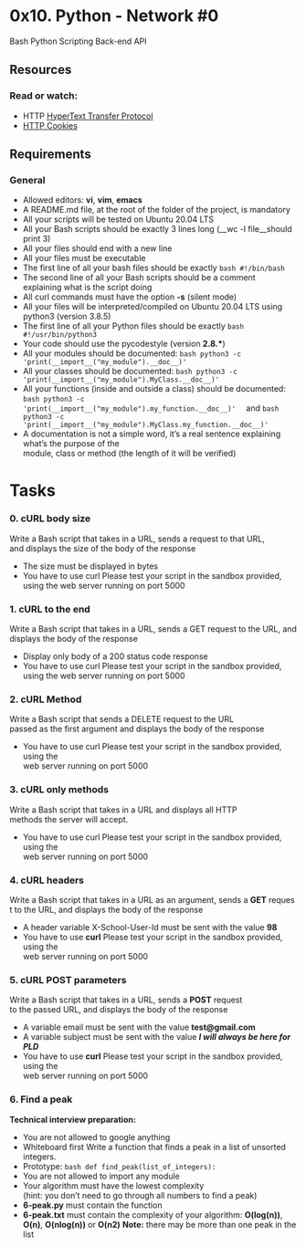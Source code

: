 # 0x10. Python - Network #0
Bash  Python  Scripting  Back-end  API

## Resources
### __Read or watch:__

- HTTP [HyperText Transfer Protocol](https://intranet.alxswe.com/rltoken/rAon_EpQ6PGl8N0plySn4A)
- [HTTP Cookies](https://intranet.alxswe.com/rltoken/MhVCl_0oviQldWPn5oX-NQ)

## Requirements
### General
- Allowed editors: __vi__, __vim__, __emacs__
- A README.md file, at the root of the folder of the project, is mandatory
- All your scripts will be tested on Ubuntu 20.04 LTS
- All your Bash scripts should be exactly 3 lines long (__wc -l file__should print 3)
- All your files should end with a new line
- All your files must be executable
- The first line of all your bash files should be exactly ```bash #!/bin/bash```
- The second line of all your Bash scripts should be a comment <br>explaining what is the script doing
- All curl commands must have the option __-s__ (silent mode)
- All your files will be interpreted/compiled on Ubuntu 20.04 LTS using python3 (version 3.8.5)
- The first line of all your Python files should be exactly ```bash #!/usr/bin/python3```
- Your code should use the pycodestyle (version __2.8.*__)
- All your modules should be documented: ``` bash python3 -c 'print(__import__("my_module").__doc__)' ```
- All your classes should be documented: ``` bash python3 -c 'print(__import__("my_module").MyClass.__doc__)' ```
- All your functions (inside and outside a class) should be documented: ```bash python3 -c 'print(__import__("my_module").my_function.__doc__)'  ``` and ``` bash python3 -c 'print(__import__("my_module").MyClass.my_function.__doc__)' ```
- A documentation is not a simple word, it’s a real sentence explaining what’s the purpose of the<br> module, class or method (the length of it will be verified)

# Tasks
### 0. cURL body size
Write a Bash script that takes in a URL, sends a request to that URL,<br> and displays the size of the body of the response
- The size must be displayed in bytes
- You have to use curl
Please test your script in the sandbox provided,<br> using the web server running on port 5000

### 1. cURL to the end
Write a Bash script that takes in a URL, sends a GET request to the URL, and displays the body of the response
- Display only body of a 200 status code response
- You have to use curl
Please test your script in the sandbox provided, <br>using the web server running on port 5000

### 2. cURL Method
Write a Bash script that sends a DELETE request to the URL <br>passed as the first argument and displays the body of the response
- You have to use curl
Please test your script in the sandbox provided, using the<br> web server running on port 5000

### 3. cURL only methods
Write a Bash script that takes in a URL and displays all HTTP<br> methods the server will accept.
- You have to use curl
Please test your script in the sandbox provided, using the <br>web server running on port 5000

### 4. cURL headers
Write a Bash script that takes in a URL as an argument, sends a __GET__ reques<br>t to the URL, and displays the body of the response
- A header variable X-School-User-Id must be sent with the value __98__
- You have to use __curl__
Please test your script in the sandbox provided, using the <br>web server running on port 5000

### 5. cURL POST parameters
Write a Bash script that takes in a URL, sends a __POST__ request<br> to the passed URL, and displays the body of the response
- A variable email must be sent with the value __test@gmail.com__
- A variable subject must be sent with the value ___I will always be here for PLD___
- You have to use __curl__
Please test your script in the sandbox provided, using the <br>web server running on port 5000

### 6. Find a peak
**Technical interview preparation:**
- You are not allowed to google anything
- Whiteboard first
Write a function that finds a peak in a list of unsorted integers.
- Prototype: ```bash def find_peak(list_of_integers):```
- You are not allowed to import any module
- Your algorithm must have the lowest complexity <br>(hint: you don’t need to go through all numbers to find a peak)
- __6-peak.py__ must contain the function
- __6-peak.txt__  must contain the complexity of your algorithm: __O(log(n))__, __O(n)__, __O(nlog(n))__ or __O(n2)__
**Note:** there may be more than one peak in the list
